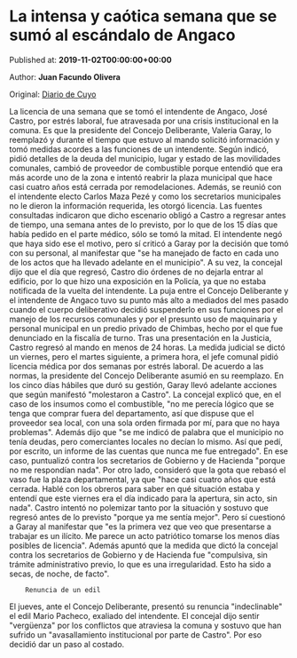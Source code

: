 
# La intensa y caótica semana que se sumó al escándalo de Angaco

Published at: **2019-11-02T00:00:00+00:00**

Author: **Juan Facundo Olivera**

Original: [Diario de Cuyo](https://www.diariodecuyo.com.ar/politica/La-intensa-y-caotica-semana-que-se-sumo-al-escandalo-de-Angaco-20191101-0100.html)

La licencia de una semana que se tomó el intendente de Angaco, José Castro, por estrés laboral, fue atravesada por una crisis institucional en la comuna. Es que la presidente del Concejo Deliberante, Valeria Garay, lo reemplazó y durante el tiempo que estuvo al mando solicitó información y tomó medidas acordes a las funciones de un intendente. Según indicó, pidió detalles de la deuda del municipio, lugar y estado de las movilidades comunales, cambió de proveedor de combustible porque entendió que era más acorde uno de la zona e intentó reabrir la plaza municipal que hace casi cuatro años está cerrada por remodelaciones. Además, se reunió con el intendente electo Carlos Maza Pezé y como los secretarios municipales no le dieron la información requerida, les otorgó licencia. Las fuentes consultadas indicaron que dicho escenario obligó a Castro a regresar antes de tiempo, una semana antes de lo previsto, por lo que de los 15 días que había pedido en el parte médico, sólo se tomó la mitad. El intendente negó que haya sido ese el motivo, pero sí criticó a Garay por la decisión que tomó con su personal, al manifestar que "se ha manejado de facto en cada uno de los actos que ha llevado adelante en el municipio". A su vez, la concejal dijo que el día que regresó, Castro dio órdenes de no dejarla entrar al edificio, por lo que hizo una exposición en la Policía, ya que no estaba notificada de la vuelta del intendente.
La puja entre el Concejo Deliberante y el intendente de Angaco tuvo su punto más alto a mediados del mes pasado cuando el cuerpo deliberativo decidió suspenderlo en sus funciones por el manejo de los recursos comunales y por el presunto uso de maquinaria y personal municipal en un predio privado de Chimbas, hecho por el que fue denunciado en la fiscalía de turno. Tras una presentación en la Justicia, Castro regresó al mando en menos de 24 horas. La medida judicial se dictó un viernes, pero el martes siguiente, a primera hora, el jefe comunal pidió licencia médica por dos semanas por estrés laboral. De acuerdo a las normas, la presidente del Concejo Deliberante asumió en su reemplazo.
En los cinco días hábiles que duró su gestión, Garay llevó adelante acciones que según manifestó "molestaron a Castro". La concejal explicó que, en el caso de los insumos como el combustible, "no me perecía lógico que se tenga que comprar fuera del departamento, así que dispuse que el proveedor sea local, con una sola orden firmada por mí, para que no haya problemas". Además dijo que "se me indicó de palabra que el municipio no tenía deudas, pero comerciantes locales no decían lo mismo. Así que pedí, por escrito, un informe de las cuentas que nunca me fue entregado". En ese caso, puntualizó contra los secretarios de Gobierno y de Hacienda "porque no me respondían nada". Por otro lado, consideró que la gota que rebasó el vaso fue la plaza departamental, ya que "hace casi cuatro años que está cerrada. Hablé con los obreros para saber en qué situación estaba y entendí que este viernes era el día indicado para la apertura, sin acto, sin nada".
Castro intentó no polemizar tanto por la situación y sostuvo que regresó antes de lo previsto "porque ya me sentía mejor". Pero sí cuestionó a Garay al manifestar que "es la primera vez que veo que presentarse a trabajar es un ilícito. Me parece un acto patriótico tomarse los menos días posibles de licencia". Además apuntó que la medida que dictó la concejal contra los secretarios de Gobierno y de Hacienda fue "compulsiva, sin trámite administrativo previo, lo que es una irregularidad. Esto ha sido a secas, de noche, de facto".

        Renuncia de un edil
      
El jueves, ante el Concejo Deliberante, presentó su renuncia "indeclinable" el edil Mario Pacheco, exaliado del intendente. El concejal dijo sentir "vergüenza" por los conflictos que atraviesa la comuna y sostuvo que han sufrido un "avasallamiento institucional por parte de Castro". Por eso decidió dar un paso al costado.
